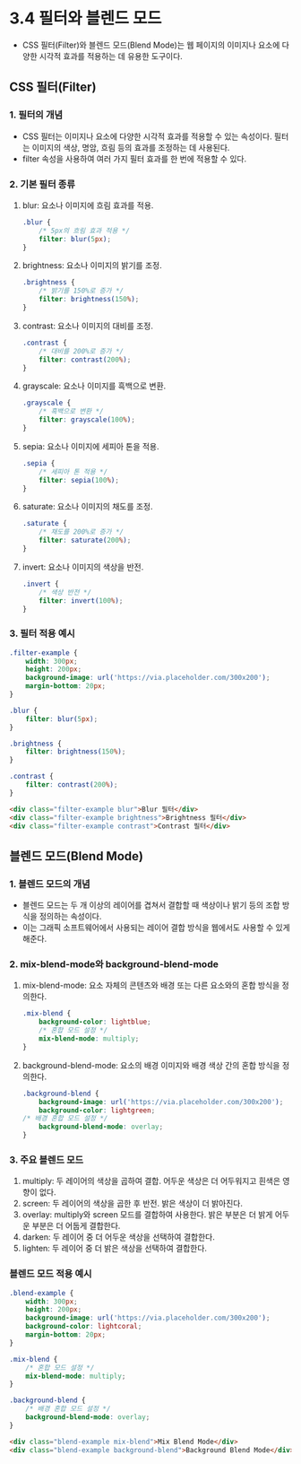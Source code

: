 # 3.4 필터와 블렌드 모드

- CSS 필터(Filter)와 블렌드 모드(Blend Mode)는 웹 페이지의 이미지나 요소에 다양한 시각적 효과를 적용하는 데 유용한 도구이다. 

## CSS 필터(Filter)

### 1. 필터의 개념

- CSS 필터는 이미지나 요소에 다양한 시각적 효과를 적용할 수 있는 속성이다. 필터는 이미지의 색상, 명암, 흐림 등의 효과를 조정하는 데 사용된다.
- filter 속성을 사용하여 여러 가지 필터 효과를 한 번에 적용할 수 있다.

### 2. 기본 필터 종류

1. blur: 요소나 이미지에 흐림 효과를 적용.
    
    ```css
    .blur {
        /* 5px의 흐림 효과 적용 */
        filter: blur(5px); 
    }
    
    ```
    
2. brightness: 요소나 이미지의 밝기를 조정.
    
    ```css
    .brightness {
        /* 밝기를 150%로 증가 */
        filter: brightness(150%); 
    }
    
    ```
    
3. contrast: 요소나 이미지의 대비를 조정.
    
    ```css
    .contrast {
        /* 대비를 200%로 증가 */
        filter: contrast(200%); 
    }
    
    ```
    
4. grayscale: 요소나 이미지를 흑백으로 변환.
    
    ```css
    .grayscale {
        /* 흑백으로 변환 */
        filter: grayscale(100%); 
    }
    
    ```
    
5. sepia: 요소나 이미지에 세피아 톤을 적용.
    
    ```css
    .sepia {
        /* 세피아 톤 적용 */
        filter: sepia(100%); 
    }
    
    ```
    
6. saturate: 요소나 이미지의 채도를 조정.
    
    ```css
    .saturate {
        /* 채도를 200%로 증가 */
        filter: saturate(200%); 
    }
    
    ```
    
7. invert: 요소나 이미지의 색상을 반전.
    
    ```css
    .invert {
        /* 색상 반전 */
        filter: invert(100%); 
    }
    
    ```
    

### 3. 필터 적용 예시

```css
.filter-example {
    width: 300px;
    height: 200px;
    background-image: url('https://via.placeholder.com/300x200');
    margin-bottom: 20px;
}

.blur {
    filter: blur(5px);
}

.brightness {
    filter: brightness(150%);
}

.contrast {
    filter: contrast(200%);
}

```

```html
<div class="filter-example blur">Blur 필터</div>
<div class="filter-example brightness">Brightness 필터</div>
<div class="filter-example contrast">Contrast 필터</div>

```


## 블렌드 모드(Blend Mode)

### 1. 블렌드 모드의 개념

- 블렌드 모드는 두 개 이상의 레이어를 겹쳐서 결합할 때 색상이나 밝기 등의 조합 방식을 정의하는 속성이다.
- 이는 그래픽 소프트웨어에서 사용되는 레이어 결합 방식을 웹에서도 사용할 수 있게 해준다.

### 2. mix-blend-mode와 background-blend-mode

1. mix-blend-mode: 요소 자체의 콘텐츠와 배경 또는 다른 요소와의 혼합 방식을 정의한다.
    
    ```css
    .mix-blend {
        background-color: lightblue;
        /* 혼합 모드 설정 */
        mix-blend-mode: multiply; 
    }
    
    ```
    
2. background-blend-mode: 요소의 배경 이미지와 배경 색상 간의 혼합 방식을 정의한다.
    
    ```css
    .background-blend {
        background-image: url('https://via.placeholder.com/300x200');
        background-color: lightgreen;
    /* 배경 혼합 모드 설정 */
        background-blend-mode: overlay; 
    }
    
    ```
    

### 3. 주요 블렌드 모드

1. multiply: 두 레이어의 색상을 곱하여 결합. 어두운 색상은 더 어두워지고 흰색은 영향이 없다.
2. screen: 두 레이어의 색상을 곱한 후 반전. 밝은 색상이 더 밝아진다.
3. overlay: multiply와 screen 모드를 결합하여 사용한다. 밝은 부분은 더 밝게 어두운 부분은 더 어둡게 결합한다.
4. darken: 두 레이어 중 더 어두운 색상을 선택하여 결합한다.
5. lighten: 두 레이어 중 더 밝은 색상을 선택하여 결합한다.

### 블렌드 모드 적용 예시

```css
.blend-example {
    width: 300px;
    height: 200px;
    background-image: url('https://via.placeholder.com/300x200');
    background-color: lightcoral;
    margin-bottom: 20px;
}

.mix-blend {
    /* 혼합 모드 설정 */
    mix-blend-mode: multiply; 
}

.background-blend {
    /* 배경 혼합 모드 설정 */
    background-blend-mode: overlay; 
}

```

```html
<div class="blend-example mix-blend">Mix Blend Mode</div>
<div class="blend-example background-blend">Background Blend Mode</div>

```
